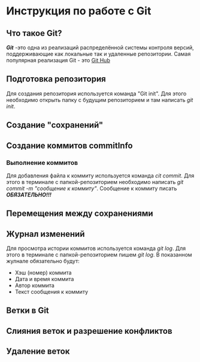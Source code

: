 # Инструкция по работе с Git

## Что такое Git?
***Git*** -это одна из реализаций распределённой системы контроля версий, поддерживающие как локальные так и удаленные репозитории. Самая популярная реализация Git - это [Git Hub](https//github.com)
## Подготовка репозитория
Для создания репозитория используется команда "Git init". Для этого необходимо открыть папку с будущим репозиторием и там написать *git init*.
## Создание "сохранений"


## Создание коммитов commitInfo

### Выполнение коммитов

Для добавления файла к коммиту используется команда *cit commit*. Для этого в терминале с папкой-репозиторием необходимо написать *git commit -m "сообщение к коммиту"*. Сообщение к коммиту писать ***ОБЯЗАТЕЛЬНО!!!***
## Перемещения между сохранениями

## Журнал изменений
Для просмотра истории коммитов используется команда *git log*. Для этого в терминале с папкой-репозиторием пишем *git log*. В показанном жулнале обязательно будут:
* Хэш (номер) коммита
* Дата и время коммита
* Автор коммита
* Текст сообщения к коммиту
 
 ## Ветки в Git

## Слияния веток и разрешение конфликтов

## Удаление веток